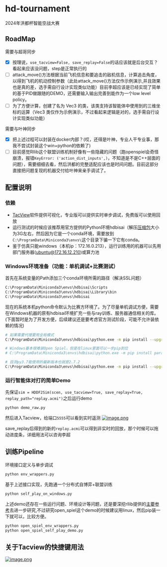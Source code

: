 # hd-tournament
2024年洪都杯智能空战大赛

## RoadMap
需要与超哥同步
- [X] 按理说，`use_tacview=False, save_replay=False`的话应该就是后台交互？看起来应该没问题，step是正常执行的
- [ ] attack_move()方法根据当前飞机信息和要追击的敌机信息，计算追击角度，以得到飞机的机动控制参数（此处attack_move()方法仅作示例演示,并且效果也是真的差，选手需自行设计实现类似功能）目前李超应该是已经实现了简单的基于PID做跟随的DEMO，还需要输入输出完善到能作为一个low level policy。
- [ ] 为了方便计算，创建了名为 Vec3 的类，该类支持该智能体中使用到的三维坐标的运算（Vec3 类仅作为示例演示，不过看起来逻辑是对的，选手需自行设计实现类似功能）

需要与叶神同步
- [X] 把上述过程可以封装在docker内部？(哎，还得是叶神，专业人干专业事，那我不尝试封装这个win+python的依赖了)
- [ ] 目前感觉Rllib这个联盟训练机制好像有一些隐藏的问题（跑openspiel会奇怪崩溃，报错`KeyError: ('action_dist_inputs',)`，不知道是不是C++层面的问题），需要细细去看，然后洪都的完整适配应该也是时间问题。目前这部分直接把问题复现的机器交付给叶神来亲手调试了。

## 配置说明
### 依赖
- [TacView](https://www.tacview.net/download/latest/en/)软件提供可视化，专业版可以提供实时单步调试，免费版可以使用回放
- 运行测试的时候应该推荐用官方提供的Python环境hdbisai（解压[压缩包](https://superboysb-my.sharepoint.cn/:u:/g/personal/admin_superboysb_partner_onmschina_cn/EfA3s4y1CLZPg_--J3d5tOsBT112TyhezIcbC2N6W9JMmw?e=SYPKtG)大小为3G左右，然后因为它是一个conda环境，需要放到`C:\ProgramData\Miniconda3\envs\`这个目录下骗一下它有conda。
- 鉴于仿真只能windows（本机ip：172.16.0.213），运行训练用的机器可以先用部门服务器(ubuntu@172.16.12.210)或算力池

### Windows环境准备（功能：单机调试+比赛测试）
首先在系统变量的Path添加三个conda环境所需的路径（解决SSL问题）
```sh
C:\ProgramData\Miniconda3\envs\hdbisai\Scripts
C:\ProgramData\Miniconda3\envs\hdbisai\Library\bin
C:\ProgramData\Miniconda3\envs\hdbisai
```
现在的系统本机python命令默认为比赛方环境了。为了尽量单机调试方便，需要在Windows机器的原有hdbisai环境扩充一些与ray训练、服务器通信相关的库。(下面暂时是为了开发方便，后续建议还是要考虑官方测试阶段，可能不允许装依赖的情况)
```sh
# 如果需要代理要用全局模式
C:\ProgramData\Miniconda3\envs\hdbisai\python.exe -m pip install --upgrade pip --proxy=127.0.0.1:10809 

# Windows基本很难装Open Spiel，但是在linux里面可以一步pip到位
# C:\ProgramData\Miniconda3\envs\hdbisai\python.exe -m pip install paramiko open_spiel --proxy=127.0.0.1:10809

# 目测py3.7能使用的最新版本也就是2.7.2
C:\ProgramData\Miniconda3\envs\hdbisai\python.exe -m pip install --upgrade ray[rllib] --proxy=127.0.0.1:10809  
```

### 运行智能体对打的简单Demo
先保证`sim = HDDF2Sim(scen, use_tacview=True, save_replay=True, replay_path="replay.acmi")`之后运行demo
```sh
python demo_raw.py
```
然后进入Tacview，给端口`5555`可以看到实时遥测
[![image.png](https://i.postimg.cc/wvjNDhWX/image.png)](https://postimg.cc/GB69Csnt)

save_replay后得到的新的`replay.acmi`可以得到非实时的回放，那个时候可以拖动进度条，详细用法可以咨询李超

## 训练Pipeline
环境接口定义与单步调试
```sh
python env_wrappers.py
```
基于上述接口实现，先跑通一个分布式自博弈+联盟训练
```sh
python self_play_on_windows.py
```
上述demo还存在一些运行问题、环境设计等问题，还是要深挖rllib提供的[主要参考](https://github.com/ray-project/ray/blob/ray-2.7.1/rllib/examples/self_play_league_based_with_open_spiel.py)去进一步研究,不过研究open_spiel这个demo的时候建议用linux，然后pip装一下就可以，比较方便。
```sh
python open_spiel_env_wrappers.py
python open_spiel_self_play_demo.py
```

## 关于Tacview的快捷键用法
[![image.png](https://i.postimg.cc/mg1C4h6G/image.png)](https://postimg.cc/pmxpYVH0)